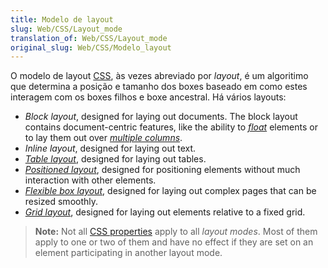 ```yaml
---
title: Modelo de layout
slug: Web/CSS/Layout_mode
translation_of: Web/CSS/Layout_mode
original_slug: Web/CSS/Modelo_layout
---
```

O modelo de layout [CSS](/pt-BR/docs/Web/CSS), às vezes abreviado por _layout_, é um algoritimo que determina a posição e tamanho dos boxes baseado em como estes interagem com os boxes filhos e boxe ancestral. Há vários layouts:

- _Block layout_, designed for laying out documents. The block layout contains document-centric features, like the ability to [_float_](/pt-BR/docs/Web/CSS/float) elements or to lay them out over [_multiple columns_](/pt-BR/docs/Web/CSS/CSS_Columns/Using_multi-column_layouts).
- _Inline layout_, designed for laying out text.
- [_Table layout_](/pt-BR/docs/Web/CSS/CSS_Table), designed for laying out tables.
- [_Positioned layout_](/pt-BR/docs/Web/CSS/CSS_Positioning), designed for positioning elements without much interaction with other elements.
- [_Flexible box layout_](/pt-BR/docs/Web/CSS/CSS_Flexible_Box_Layout), designed for laying out complex pages that can be resized smoothly.
- [_Grid layout_](/pt-BR/docs/Web/CSS/CSS_Grid_Layout), designed for laying out elements relative to a fixed grid.

> **Note:** Not all [CSS properties](/pt-BR/docs/Web/CSS/Reference) apply to all _layout modes_. Most of them apply to one or two of them and have no effect if they are set on an element participating in another layout mode.
